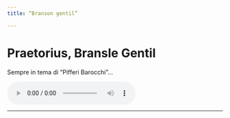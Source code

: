 ```yaml
---
title: “Branson gentil”

---
```


# Praetorius, Bransle Gentil
Sempre in tema di “Pifferi Barocchi”...

 <audio controls>
  <source src="/assets/recs/PretoriusBransleGentil.mp3" type="audio/mpeg">
Your browser does not support the audio element.
</audio>

---   

